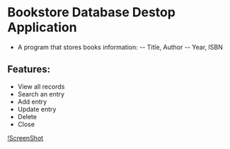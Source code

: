 # Bookstore Database Destop Application
- A program that stores books information:
-- Title, Author
-- Year, ISBN

## Features:
- View all records
- Search an entry
- Add entry
- Update entry
- Delete
- Close


[!ScreenShot]('https://github.com/Kirapan/python-app5-BookStore-Desktop-Application/blob/master/bookstore.png')
